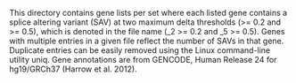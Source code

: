 This directory contains gene lists per set where each listed gene contains a splice altering variant (SAV) at two maximum delta thresholds (>= 0.2 and >= 0.5), which is denoted in the file name (_2 >= 0.2 and _5 >= 0.5). Genes with multiple entries in a given file reflect the number of SAVs in that gene. Duplicate entries can be easily removed using the Linux command-line utility uniq. Gene annotations are from GENCODE, Human Release 24 for hg19/GRCh37 (Harrow et al. 2012).
